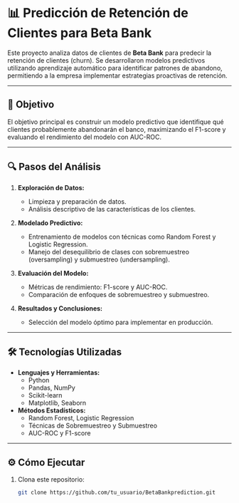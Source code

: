 # 📊 Predicción de Retención de Clientes para Beta Bank

Este proyecto analiza datos de clientes de **Beta Bank** para predecir la retención de clientes (churn). Se desarrollaron modelos predictivos utilizando aprendizaje automático para identificar patrones de abandono, permitiendo a la empresa implementar estrategias proactivas de retención.

---

## 🚀 Objetivo
El objetivo principal es construir un modelo predictivo que identifique qué clientes probablemente abandonarán el banco, maximizando el F1-score y evaluando el rendimiento del modelo con AUC-ROC.

---

## 🔍 Pasos del Análisis
1. **Exploración de Datos:**
   - Limpieza y preparación de datos.
   - Análisis descriptivo de las características de los clientes.

2. **Modelado Predictivo:**
   - Entrenamiento de modelos con técnicas como Random Forest y Logistic Regression.
   - Manejo del desequilibrio de clases con sobremuestreo (oversampling) y submuestreo (undersampling).

3. **Evaluación del Modelo:**
   - Métricas de rendimiento: F1-score y AUC-ROC.
   - Comparación de enfoques de sobremuestreo y submuestreo.

4. **Resultados y Conclusiones:**
   - Selección del modelo óptimo para implementar en producción.

---

## 🛠️ Tecnologías Utilizadas
- **Lenguajes y Herramientas:**
  - Python
  - Pandas, NumPy
  - Scikit-learn
  - Matplotlib, Seaborn
- **Métodos Estadísticos:**
  - Random Forest, Logistic Regression
  - Técnicas de Sobremuestreo y Submuestreo
  - AUC-ROC y F1-score

---

## ⚙️ Cómo Ejecutar
1. Clona este repositorio:
   ```bash
   git clone https://github.com/tu_usuario/BetaBankprediction.git
